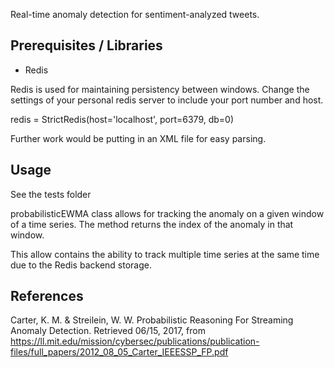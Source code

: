 Real-time anomaly detection for sentiment-analyzed tweets.

## Prerequisites / Libraries
* Redis

Redis is used for maintaining persistency between windows.
Change the settings of your personal redis server to include your port number and host.

redis = StrictRedis(host='localhost', port=6379, db=0)


Further work would be putting in an XML file for easy parsing.


## Usage
See the tests folder

probabilisticEWMA class allows for tracking the anomaly on a given window of a time series. The method returns the index of the anomaly in that window.

This allow contains the ability to track multiple time series at the same time due to the Redis backend storage.

        

## References

Carter, K. M.  & Streilein, W. W. Probabilistic Reasoning For Streaming Anomaly Detection. Retrieved 06/15, 2017, from https://ll.mit.edu/mission/cybersec/publications/publication-files/full_papers/2012_08_05_Carter_IEEESSP_FP.pdf

